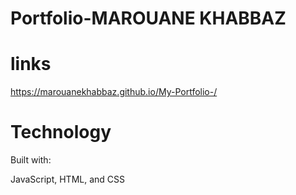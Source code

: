 # Portfolio-MAROUANE KHABBAZ 
# links 
https://marouanekhabbaz.github.io/My-Portfolio-/

# Technology 

Built with:

JavaScript, HTML, and CSS
